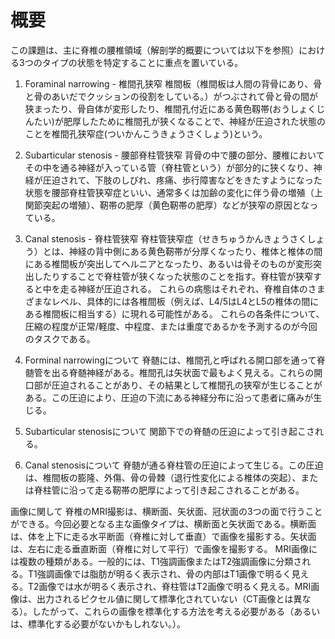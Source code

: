 # 概要
この課題は、主に脊椎の腰椎領域（解剖学的概要については以下を参照）における3つのタイプの状態を特定することに重点を置いている。
1. Foraminal narrowing - 椎間孔狭窄
    椎間板（椎間板は人間の背骨にあり、骨と骨のあいだでクッションの役割をしている。）がつぶされて骨と骨の間が狭まったり、骨自体が変形したり、椎間孔付近にある黄色靱帯(おうしょくじんたい)が肥厚したために椎間孔が狭くなることで、神経が圧迫された状態のことを椎間孔狭窄症(ついかんこうきょうさくしょう)という。
2. Subarticular stenosis - 腰部脊柱管狭窄
    背骨の中で腰の部分、腰椎においてその中を通る神経が入っている管（脊柱管という）が部分的に狭くなり、神経が圧迫されて、下肢のしびれ、疼痛、歩行障害などをきたすようになった状態を腰部脊柱管狭窄症といい、通常多くは加齢の変化に伴う骨の増殖（上関節突起の増殖）、靭帯の肥厚（黄色靭帯の肥厚）などが狭窄の原因となっている。
3. Canal stenosis - 脊柱管狭窄
    脊柱管狭窄症（せきちゅうかんきょうさくしょう）とは、神経の背中側にある黄色靭帯が分厚くなったり、椎体と椎体の間にある椎間板が突出してヘルニアとなったり、あるいは骨そのものが変形突出したりすることで脊柱管が狭くなった状態のことを指す。脊柱管が狭窄すると中を走る神経が圧迫される。
これらの病態はそれぞれ、脊椎自体のさまざまなレベル、具体的には各椎間板（例えば、L4/5はL4とL5の椎体の間にある椎間板に相当する）に現れる可能性がある。
これらの各条件について、圧縮の程度が正常/軽度、中程度、または重度であるかを予測するのが今回のタスクである。

1. Forminal narrowingについて
    脊髄には、椎間孔と呼ばれる開口部を通って脊髄管を出る脊髄神経がある。椎間孔は矢状面で最もよく見える。これらの開口部が圧迫されることがあり、その結果として椎間孔の狭窄が生じることがある。この圧迫により、圧迫の下流にある神経分布に沿って患者に痛みが生じる。
2. Subarticular stenosisについて
    関節下での脊髄の圧迫によって引き起こされる。
3. Canal stenosisについて
    脊髄が通る脊柱管の圧迫によって生じる。この圧迫は、椎間板の膨隆、外傷、骨の骨棘（退行性変化による椎体の突起）、または脊柱管に沿って走る靭帯の肥厚によって引き起こされることがある。

画像に関して
脊椎のMRI撮影は、横断面、矢状面、冠状面の3つの面で行うことができる。今回必要となる主な画像タイプは、横断面と矢状面である。横断面は、体を上下に走る水平断面（脊椎に対して垂直）で画像を撮影する。矢状面は、左右に走る垂直断面（脊椎に対して平行）で画像を撮影する。
MRI画像には複数の種類がある。一般的には、T1強調画像またはT2強調画像に分類される。T1強調画像では脂肪が明るく表示され、骨の内部はT1画像で明るく見える。T2画像では水が明るく表示され、脊柱管はT2画像で明るく見える。MRI画像は、出力されるピクセル値に関して標準化されていない（CT画像とは異なる）。したがって、これらの画像を標準化する方法を考える必要がある（あるいは、標準化する必要がないかもしれない。）。